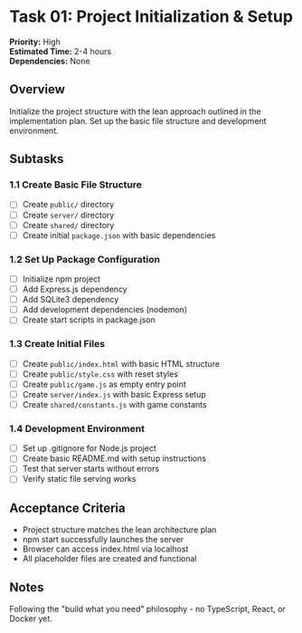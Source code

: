 # Task 01: Project Initialization & Setup

**Priority:** High  
**Estimated Time:** 2-4 hours  
**Dependencies:** None

## Overview

Initialize the project structure with the lean approach outlined in the implementation plan. Set up the basic file structure and development environment.

## Subtasks

### 1.1 Create Basic File Structure

- [ ] Create `public/` directory
- [ ] Create `server/` directory
- [ ] Create `shared/` directory
- [ ] Create initial `package.json` with basic dependencies

### 1.2 Set Up Package Configuration

- [ ] Initialize npm project
- [ ] Add Express.js dependency
- [ ] Add SQLite3 dependency
- [ ] Add development dependencies (nodemon)
- [ ] Create start scripts in package.json

### 1.3 Create Initial Files

- [ ] Create `public/index.html` with basic HTML structure
- [ ] Create `public/style.css` with reset styles
- [ ] Create `public/game.js` as empty entry point
- [ ] Create `server/index.js` with basic Express setup
- [ ] Create `shared/constants.js` with game constants

### 1.4 Development Environment

- [ ] Set up .gitignore for Node.js project
- [ ] Create basic README.md with setup instructions
- [ ] Test that server starts without errors
- [ ] Verify static file serving works

## Acceptance Criteria

- Project structure matches the lean architecture plan
- npm start successfully launches the server
- Browser can access index.html via localhost
- All placeholder files are created and functional

## Notes

Following the "build what you need" philosophy - no TypeScript, React, or Docker yet.
